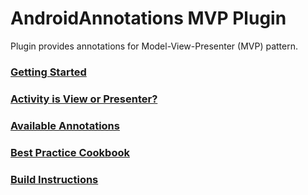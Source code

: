 # AndroidAnnotations MVP Plugin

Plugin provides annotations for Model-View-Presenter (MVP) pattern.

### [Getting Started](mvp-plugin-api/src/main/resources/docs/GettingStarted.md)
### [Activity is View or Presenter?](mvp-plugin-api/src/main/resources/docs/ViewOrPresenter.md)
### [Available Annotations](mvp-plugin-api/src/main/resources/docs/AvailableAnnotations.md)
### [Best Practice Cookbook](mvp-plugin-api/src/main/resources/docs/BestPractice.md)
### [Build Instructions](mvp-plugin-api/src/main/resources/docs/BuildInstructions.md)
